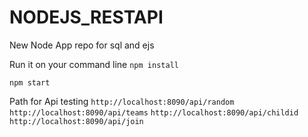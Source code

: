 # NODEJS_RESTAPI
New Node App repo for sql and ejs

Run it on your command line
`npm install`

`npm start`

Path for Api testing
`http://localhost:8090/api/random`
`http://localhost:8090/api/teams`
`http://localhost:8090/api/childid`
`http://localhost:8090/api/join`

